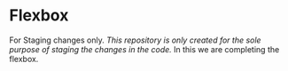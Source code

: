 # Flexbox
For Staging changes only.
*This repository is only created for the sole purpose of staging the changes in the code.*
In this we are completing the flexbox.
